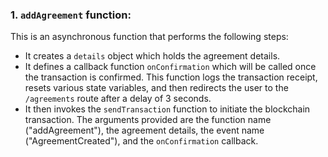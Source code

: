 ### 1. `addAgreement` function:

This is an asynchronous function that performs the following steps:

- It creates a `details` object which holds the agreement details.
- It defines a callback function `onConfirmation` which will be called once the transaction is confirmed. This function logs the transaction receipt, resets various state variables, and then redirects the user to the `/agreements` route after a delay of 3 seconds.
- It then invokes the `sendTransaction` function to initiate the blockchain transaction. The arguments provided are the function name ("addAgreement"), the agreement details, the event name ("AgreementCreated"), and the `onConfirmation` callback.